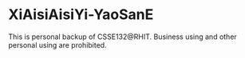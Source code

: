 # XiAisiAisiYi-YaoSanE
This is personal backup of CSSE132@RHIT. Business using and other personal using are prohibited.
